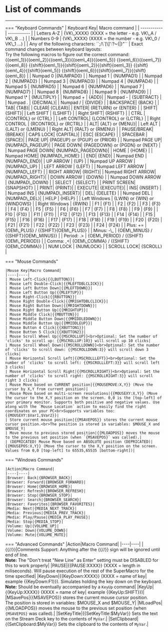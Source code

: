 # List of commands
<hr />
=== "Keyboard Commands"
    | Keyboard Key| Macro command |
    | ----------- | ----------- |
    | Letters A-Z | {VK\_XXXX} (XXXX = the letter - e.g. VK\_A / VK\_B ...) |
    | Numbers 0-9 | {VK\_XXXX} (XXXX = the number - e.g. VK\_0 / VK\_1 ...) | 
    | Any of the following characters: ``;/\`[\]':?~{|}"`` | Exact command changes between keyboard layouts:<br>Try the following macros to figure out the correct command:<br>{{oem\_1}}{{oem\_2}}{{oem\_3}}{{oem\_4}}{{oem\_5}} {{oem\_6}}{{oem\_7}}{{oem\_8}} {{shift}{oem\_1}}{{shift}{oem\_2}}{{shift}{oem\_3}} {{shift}{oem\_4}}{{shift}{oem\_5}} {{shift}{oem\_6}}{{shift}{oem\_7}}{{shift}{oem\_8}} |
    | Numpad 0 |{NUMPAD0} |
    | Numpad 1 | {NUMPAD1} |
    | Numpad 2 | {NUMPAD2} |
    | Numpad 3 | {NUMPAD3} |
    | Numpad 4 | {NUMPAD4} |
    | Numpad 5 | {NUMPAD5} |
    | Numpad 6 | {NUMPAD6} |
    | Numpad 7 | {NUMPAD7} |
    | Numpad 8 | {NUMPAD8} |
    | Numpad 9 | {NUMPAD9} |
    | Numpad \* | {MULTIPLY} |
    | Numpad + | {ADD}|
    | Numpad - | {SUBTRACT} |
    | Numpad . | {DECIMAL}|
    | Numpad / | {DIVIDE} |
    | BACKSPACE| {BACK} |
    | TAB| {TAB}|
    | CLEAR| {CLEAR}|
    | ENTER| {RETURN} or {ENTER} |
    | SHIFT| {SHIFT}|
    | Left SHIFT | {LSHIFT} |
    | Right SHIFT| {RSHIFT} |
    | CTRL | {CONTROL} or {CTRL} |
    | Left CONTROL| {LCONTROL} or {LCTRL} |
    | Right CONTROL | {RCONTROL} or {RCTRL} |
    | ALT| {ALT} or {MENU}|
    | Left ALT | {LALT} or {LMENU} |
    | Right ALT| {RALT} or {RMENU} |
    | PAUSE/BREAK| {BREAK}|
    | CAPS LOCK| {CAPITAL}|
    | ESC| {ESCAPE} |
    | SPACEBAR | {SPACE}|
    | PAGE UP| {PAGEUP} or {PGUP} or {PRIOR} |
    | Numpad PAGE UP| {NUMPAD\_PAGEUP}|
    | PAGE DOWN| {PAGEDOWN} or {PGDN} or {NEXT} |
    | Numpad PAGE DOWN| {NUMPAD\_PAGEDOWN}|
    | HOME | {HOME} |
    | Numpad HOME| {NUMPAD\_HOME} |
    | END| {END}|
    | Numpad END | {NUMPAD\_END}|
    | UP ARROW | {UP} |
    | Numpad UP ARROW | {NUMPAD\_UP} |
    | LEFT ARROW | {LEFT} |
    | Numpad LEFT ARROW | {NUMPAD\_LEFT} |
    | RIGHT ARROW| {RIGHT}|
    | Numpad RIGHT ARROW| {NUMPAD\_RIGHT}|
    | DOWN ARROW | {DOWN} |
    | Numpad DOWN ARROW | {NUMPAD\_DOWN} |
    | SELECT | {SELECT} |
    | PRINT SCREEN| {SNAPSHOT} |
    | PRINT| {PRINT}|
    | EXECUTE| {EXECUTE}|
    | INS| {INSERT} |
    | Numpad INS | {NUMPAD\_INSERT}|
    | DEL| {DELETE} |
    | Numpad DEL | {NUMPAD\_DEL}|
    | HELP | {HELP} |
    | Left Windows | {LWIN} or {WIN} or {WINDOWS} |
    | Right Windows | {RWIN} |
    | F1 | {F1} |
    | F2 | {F2} |
    | F3 | {F3} |
    | F4 | {F4} |
    | F5 | {F5} |
    | F6 | {F6} |
    | F7 | {F7} |
    | F8 | {F8} |
    | F9 | {F9} |
    | F10 | {F10} |
    | F11 | {F11} |
    | F12 | {F12} |
    | F13 | {F13} |
    | F14 | {F14} |
    | F15 | {F15} |
    | F16 | {F16} |
    | F17 | {F17} |
    | F18 | {F18} |
    | F19 | {F19} |
    | F20 | {F20} |
    | F21 | {F21} |
    | F22 | {F22} |
    | F23 | {F23} |
    | F24 | {F24} |
    | Plus: += | {OEM\_PLUS} / {{SHIFT}{OEM\_PLUS}} |
    | Minus: -\_ | {OEM\_MINUS} / {{SHIFT}{OEM\_MINUS}} |
    | Period: .> | {OEM\_PERIOD} / {{SHIFT}{OEM\_PERIOD}} |
    | Comma: ,<| {OEM\_COMMA} / {{SHIFT}{OEM\_COMMA}} |
    | NUM LOCK | {NUMLOCK} |
    | SCROLL LOCK| {SCROLL} |

=== "Mouse Commands"

    |Mouse Key|Macro Command|
    |----|----|
    | Mouse Left-Click|{{LBUTTON}}|
    | Mouse Left Double-Click|{{MLEFTDBLCLICK}}|
    | Mouse Left Button Down|{{MLEFTDOWN}}|
    | Mouse Left Button Up|{{MLEFTUP}}|
    | Mouse Right-Click|{{RBUTTON}}|
    | Mouse Right Double-Click|{{MRIGHTDBLCLICK}}|
    | Mouse Right Button Down|{{MRIGHTDOWN}}|
    | Mouse Right Button Up|{{MRIGHTUP}}|
    | Mouse Middle Click|{{MBUTTON}}|
    | Mouse Middle Button Down|{{MMIDDLEDOWN}}|
    | Mouse Middle Button Up|{{MMIDDLEUP}}|
    | Mouse Button 4 Click|{{XBUTTON1}}|
    | Mouse Button 5 Click|{{XBUTTON2}}|
    | Mouse Scroll Wheel Up|{{MSCROLLUP}}<br>Optional: Set the number of 'clicks' to scroll up: {{MSCROLLUP:10}} will scroll up 10 clicks|
    | Mouse Scroll Wheel Down|{{MSCROLLDOWN}}<br>Optional: Set the number of 'clicks' to scroll down: {{MSCROLLDOWN:3}} will scroll down 3 clicks|
    | Mouse Horizontal Scroll Left|{{MSCROLLLEFT}}<br>Optional: Set the number of 'clicks' to scroll left: {{MSCROLLLEFT:3}} will scroll left 3 clicks|
    | Mouse Horizontal Scroll Right|{{MSCROLLRIGHT}}<br>Optional: Set the number of 'clicks' to scroll right: {{MSCROLLRIGHT:3}} will scroll right 3 clicks|
    | Mouse Move based on CURRENT position|{{MOUSEMOVE:X,Y}} (Move the cursor by X,Y from current position)|
    | Mouse Move based on multi-screen resolutions|{{MOUSEXY:X,Y}} (Move the cursor to the X,Y position on the screen. 0,0 is the [top-left] of your primary monitor. Supports both positive and negative values. Use along with the `Mouse Location` action to easily find the right coordinates on your PC<br>Supports variables too: {{MOUSEXY:$Var1,$Var2}}|
    | Store current mouse position|{{MSAVEPOS}} stores the current mouse cursor position.<br>The position is stored in variables: $MOUSE_X and $MOUSE_Y|
    | Move mouse to previous stored position|{{MLOADPOS}} moves the mouse to the previous set position (when `{MSAVEPOS}` was called).|
    | (DEPRICATED) Mouse Move based on ABSOLUTE position (DEPRICATED)|{{MOUSEPOS:X,Y}} (Move the cursor to the X,Y position on the screen. Values from 0,0 [top-left] to 65535,65535 [bottom-right])|

=== "Windows Commands"

    |Action|Macro Command|
    |----|----|
    |Browser: Back|{BROWSER_BACK}|
    |Browser: Forward|{BROWSER_FORWARD}|
    |Browser: Home|{BROWSER_HOME}|
    |Browser: Refresh|{BROWSER_REFRESH}|
    |Browser: Stop|{BROWSER_STOP}|
    |Browser: Search|{BROWSER_SEARCH}|
    |Browser: Favorites|{BROWSER_FAVORITES}|
    |Media: Next|{MEDIA_NEXT_TRACK}|
    |Media: Previous|{MEDIA_PREV_TRACK}|
    |Media: Play/Pause|{MEDIA_PLAY_PAUSE}|
    |Media: Stop|{MEDIA_STOP}|
    |Volume: Up|{VOLUME_UP}|
    |Volume: Down|{VOLUME_DOWN}|
    |Volume: Mute|{VOLUME_MUTE}|

=== "Advanced Commands"
    |Action|Macro Command|
    |----|----|
    |{{//}}|Comments Support: Anything after the {{//}} sign will be ignored until end of line.<br>**Note:** The "Don't treat "New Line" as Enter" setting must be DISABLED for this to work properly|
    |PAUSE|{{PAUSE:XXXX}} (XXXX = length in miliseconds). Will pause execution of the rest of the SuperMacro for the time specified|
    |KeyDown|{{KeyDown:XXXX}} (XXXX = name of key| example {{KeyDown:F1}}). Simulates holding the key down on the keyboard.<br>**Note:** Should be eventually accompanied by a `KeyUp` command|
    |KeyUp|{{KeyUp:XXXX}} (XXXX = name of key| example {{KeyUp:SHIFT}})|
    |MSavePos|{{MSAVEPOS}} stores the current mouse cursor position.<br>The position is stored in variables: $MOUSE_X and $MOUSE_Y|
    |MLoadPos|{{MLOADPOS}} moves the mouse to the previous set position (when `{MSAVEPOS}` was called).|
    |SetKeyTitle|{{SetKeyTitle:$MyVar}} Sets the text on the Stream Deck key to the contents of `MyVar`.|
    |SetClipboard|{{SetClipboard:$MyVar}} Sets the clipboard to the contents of `MyVar`.|
